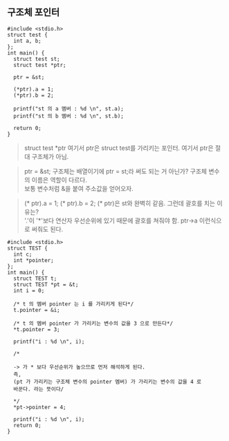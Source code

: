 구조체 포인터
----------
```
#include <stdio.h>
struct test {
  int a, b;
};
int main() {
  struct test st;
  struct test *ptr;

  ptr = &st;

  (*ptr).a = 1;
  (*ptr).b = 2;

  printf("st 의 a 멤버 : %d \n", st.a);
  printf("st 의 b 멤버 : %d \n", st.b);

  return 0;
}
```

> struct test *ptr
여기서 ptr은 struct test를 가리키는 포인터. 여기서 ptr은 절대 구조체가 아님.

> ptr = &st;
구조체는 배열이기에 ptr = st;라 써도 되는 거 아닌가? 구조체 변수의 이름은 역할이 다르다.  
보통 변수처럼 &을 붙여 주소값을 얻어오자.
  
> (* ptr).a = 1;
> (* ptr).b = 2;
(* ptr)은 st와 완벽히 같음. 그런데 괄호를 치는 이유는?  
'.'이 '*'보다 연산자 우선순위에 있기 때문에 괄호를 쳐줘야 함.
> ptr->a
이런식으로 써줘도 된다.

```
#include <stdio.h>
struct TEST {
  int c;
  int *pointer;
};
int main() {
  struct TEST t;
  struct TEST *pt = &t;
  int i = 0;

  /* t 의 멤버 pointer 는 i 를 가리키게 된다*/
  t.pointer = &i;

  /* t 의 멤버 pointer 가 가리키는 변수의 값을 3 으로 만든다*/
  *t.pointer = 3;

  printf("i : %d \n", i);

  /*

  -> 가 * 보다 우선순위가 높으므로 먼저 해석하게 된다.
  즉,
  (pt 가 가리키는 구조체 변수의 pointer 멤버) 가 가리키는 변수의 값을 4 로
  바꾼다. 라는 뜻이다/

  */
  *pt->pointer = 4;

  printf("i : %d \n", i);
  return 0;
}
```
